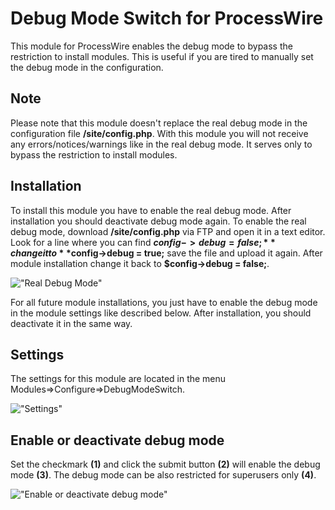 # Debug Mode Switch for ProcessWire

This module for ProcessWire enables the debug mode to bypass the restriction to install modules. This is useful if you are tired to manually set the debug mode in the configuration.

## Note
Please note that this module doesn't replace the real debug mode in the configuration file **/site/config.php**. With this module you will not receive any errors/notices/warnings like in the real debug mode. It serves only to bypass the restriction to install modules.

## Installation
To install this module you have to enable the real debug mode. After installation you should deactivate debug mode again. To enable the real debug mode, download **/site/config.php** via FTP and open it in a text editor. Look for a line where you can find **$config->debug = false;** change it to **$config->debug = true;** save the file and upload it again. After module installation change it back to **$config->debug = false;**.

!["Real Debug Mode"](https://tech-c.net/site/assets/files/1214/debug-mode.jpg)

For all future module installations, you just have to enable the debug mode in the module settings like described below. After installation, you should deactivate it in the same way.

## Settings
The settings for this module are located in the menu Modules=>Configure=>DebugModeSwitch.

!["Settings"](https://tech-c.net/site/assets/files/1214/settings.jpg)

## Enable or deactivate debug mode
Set the checkmark **(1)** and click the submit button **(2)** will enable the debug mode **(3)**. The debug mode can be also restricted for superusers only **(4)**.

!["Enable or deactivate debug mode"](https://tech-c.net/site/assets/files/1214/enable.jpg)

